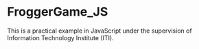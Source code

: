 # FroggerGame_JS
This is a practical example in JavaScript under the supervision of Information Technology Institute (ITI).
